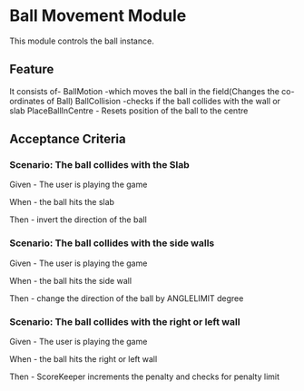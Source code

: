 
# Ball Movement Module

This module controls the ball instance.

## Feature

It consists of-
  BallMotion -which moves the ball in the field(Changes the co-ordinates of Ball)
  BallCollision -checks if the ball collides with the wall or slab
  PlaceBallInCentre - Resets position of the ball to the centre

## Acceptance Criteria

### Scenario: The ball collides with the Slab

  Given - The user is playing the game

  When - the ball hits the slab

  Then - invert the direction of the ball

### Scenario: The ball collides with the side walls

  Given - The user is playing the game

  When - the ball hits the side wall

  Then - change the direction of the ball by ANGLELIMIT degree

### Scenario: The ball collides with the right or left wall

  Given - The user is playing the game

  When - the ball hits the right or left wall

  Then - ScoreKeeper increments the penalty and checks for penalty limit
